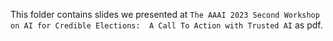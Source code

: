 This folder contains slides we presented at `The AAAI 2023 Second Workshop on AI for Credible Elections:  A Call To Action with Trusted AI` as pdf.
